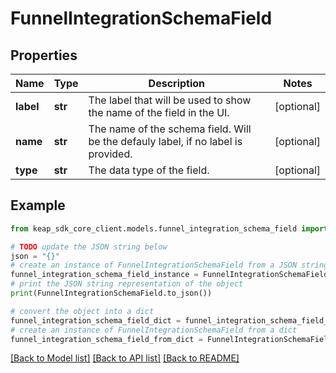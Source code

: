 # FunnelIntegrationSchemaField


## Properties

Name | Type | Description | Notes
------------ | ------------- | ------------- | -------------
**label** | **str** | The label that will be used to show the name of the field in the UI. | [optional] 
**name** | **str** | The name of the schema field. Will be the defauly label, if no label is provided. | [optional] 
**type** | **str** | The data type of the field. | [optional] 

## Example

```python
from keap_sdk_core_client.models.funnel_integration_schema_field import FunnelIntegrationSchemaField

# TODO update the JSON string below
json = "{}"
# create an instance of FunnelIntegrationSchemaField from a JSON string
funnel_integration_schema_field_instance = FunnelIntegrationSchemaField.from_json(json)
# print the JSON string representation of the object
print(FunnelIntegrationSchemaField.to_json())

# convert the object into a dict
funnel_integration_schema_field_dict = funnel_integration_schema_field_instance.to_dict()
# create an instance of FunnelIntegrationSchemaField from a dict
funnel_integration_schema_field_from_dict = FunnelIntegrationSchemaField.from_dict(funnel_integration_schema_field_dict)
```
[[Back to Model list]](../README.md#documentation-for-models) [[Back to API list]](../README.md#documentation-for-api-endpoints) [[Back to README]](../README.md)


